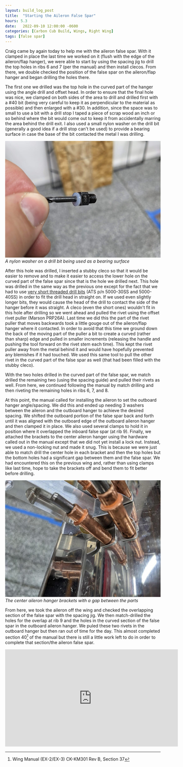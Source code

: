```yaml
---
layout: build_log_post
title:  "Starting the Aileron False Spar"
hours: 5.3
date:   2022-09-10 12:00:00 -0600
categories: [Carbon Cub Build, Wings, Right Wing]
tags: [false spar]
---
```


Craig came by again today to help me with the aileron false spar. With it clamped in place the last time we worked on it (flush with the edge of the aileron/flap hanger), we were able to start by using the spacing jig to drill the top holes in ribs 6 and 7 (per the manual) and then install clecos. From there, we double checked the position of the false spar on the aileron/flap hanger and began drilling the holes there.

The first one we drilled was the top hole in the curved part of the hanger using the angle drill and offset head. In order to ensure that the final hole was nice, we clamped on both sides of the area to drill and drilled first with a #40 bit (being very careful to keep it as perpendicular to the material as possible) and then enlarged with a #30. In addition, since the space was to small to use a bit with a drill stop I taped a piece of scrap wood an inch or so behind where the bit would come out to keep it from accidentally marring the area behind the drill exit. I also used a small nylon washer on the drill bit (generally a good idea if a drill stop can't be used) to provide a bearing surface in case the base of the bit contacted the metal I was drilling.

![Desktop View](/assets/img/posts/2022/2022-09-10-aileron-false-spar/nylon_washer.jpg)
_A nylon washer on a drill bit being used as a bearing surface_

After this hole was drilled, I inserted a stubby cleco so that it would be easier to remove and to make it easier to access the lower hole on the curved part of the false spar since that is the hole we drilled next. This hole was drilled in the same way as the previous one except for the fact that we had to use [very short threaded drill bits](https://www.aircraft-tool.com/shop/detail.aspx?id=5000-40SS) (ATS p/n 5000-30SS and 5000-40SS) in order to fit the drill head in straight on. If we used even slightly longer bits, they would cause the head of the drill to contact the side of the hanger before it was straight. A cleco (even the short ones) wouldn't fit in this hole after drilling so we went ahead and pulled the rivet using the offset rivet puller (Marson PRP26A). Last time we did this the part of the rivet puller that moves backwards took a little gouge out of the aileron/flap hanger where it contacted. In order to avoid that this time we ground down the back of the moving part of the puller a bit to create a curved (rather than sharp) edge and pulled in smaller increments (releasing the handle and pushing the tool forward on the rivet stem each time). This kept the rivet puller away from the metal behind it and would have hopefully prevented any blemishes if it had touched. We used this same tool to pull the other rivet in the curved part of the false spar as well (that had been filled with the stubby cleco).

With the two holes drilled in the curved part of the false spar, we match drilled the remaining two (using the spacing guide) and pulled their rivets as well. From here, we continued following the manual by match drilling and then riveting the remaining holes in ribs 6, 7, and 8.

At this point, the manual called for installing the aileron to set the outboard hanger angle/spacing. We did this and ended up needing 3 washers between the aileron and the outboard hanger to achieve the desired spacing. We shifted the outboard portion of the false spar back and forth until it was aligned with the outboard edge of the outboard aileron hanger and then clamped it in place. We also used several clamps to hold it in position where it overlapped the inboard false spar (at rib 9). Finally, we attached the brackets to the center aileron hanger using the hardware called out in the manual except that we did not yet install a lock nut. Instead, we used a non-locking nut and made it snug. This is because we were just able to match drill the center hole in each bracket and then the top holes but the bottom holes had a significant gap between them and the false spar. We had encountered this on the previous wing and, rather than using clamps like last time, hope to take the brackets off and bend them to fit better before drilling.

![Desktop View](/assets/img/posts/2022/2022-09-10-aileron-false-spar/bracket_gap.jpg)
_The center aileron hanger brackets with a gap between the parts_

From here, we took the aileron off the wing and checked the overlapping section of the false spar with the spacing jig. We then match-drilled the holes for the overlap at rib 9 and the holes in the curved section of the false spar in the outboard aileron hanger. We puled these two rivets in the outboard hanger but then ran out of time for the day. This almost completed section 40[^section-40-ref] of the manual but there is still a little work left to do in order to complete that section/the aileron false spar.

<iframe width="560" height="315" src="https://www.youtube.com/embed/60h2HUP72RY" title="YouTube video player" frameborder="0" allow="accelerometer; autoplay; clipboard-write; encrypted-media; gyroscope; picture-in-picture" allowfullscreen></iframe>

[^section-40-ref]: Wing Manual (EX-2/EX-3) CK-KM301 Rev B, Section 37